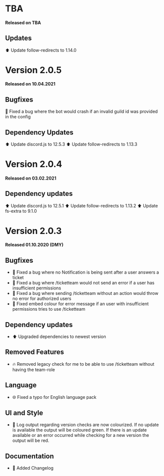 # TBA
#### Released on TBA

## Updates
:arrow_up: Update follow-redirects to 1.14.0

# Version 2.0.5
#### Released on 10.04.2021

## Bugfixes
:bug: Fixed a bug where the bot would crash if an invalid guild id was provided in the config

## Dependency Updates
:arrow_up: Update discord.js to 12.5.3
:arrow_up: Update follow-redirects to 1.13.3

# Version 2.0.4
#### Released on 03.02.2021

## Dependency updates
:arrow_up: Update discord.js to 12.5.1
:arrow_up: Update follow-redirects to 1.13.2
:arrow_up: Update fs-extra to 9.1.0

# Version 2.0.3
#### Released 01.10.2020 (DMY)

## Bugfixes
- :bug: Fixed a bug where no Notification is being sent after a user answers a ticket
- :bug: Fixed a bug where /ticketteam would not send an error if a user has insufficient permissions
- :bug: Fixed a bug where sending /ticketteam without an action would throw no error for authorized users
- :bug: Fixed embed colour for error message if an user with insufficient permissions tries to use /ticketteam

## Dependency updates
- :arrow_up: Upgraded dependencies to newest version

## Removed Features
- :fire: Removed legacy check for me to be able to use /ticketteam without having the team-role

## Language
- :globe_with_meridians: Fixed a typo for English language pack

## UI and Style
- :lipstick: Log output regarding version checks are now colourized. If no update is available the output will be coloured green. If there is an update available or an error occurred while checking for a new version the output will be red.

## Documentation
- :memo: Added Changelog